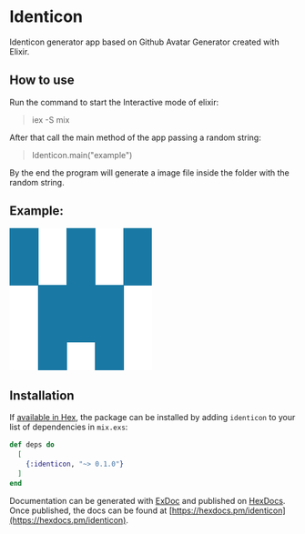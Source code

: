 # Identicon

Identicon generator app based on Github Avatar Generator created with Elixir.

## How to use

Run the command to start the Interactive mode of elixir: 

> iex -S mix

After that call the main method of the app passing a random string:
> Identicon.main("example")

By the end the program will generate a image file inside the folder with the random string.

## Example:

![Print](https://github.com/LeonardoPizzoquero/identicon-elixir-app/blob/main/example.png)

## Installation

If [available in Hex](https://hex.pm/docs/publish), the package can be installed
by adding `identicon` to your list of dependencies in `mix.exs`:

```elixir
def deps do
  [
    {:identicon, "~> 0.1.0"}
  ]
end
```

Documentation can be generated with [ExDoc](https://github.com/elixir-lang/ex_doc)
and published on [HexDocs](https://hexdocs.pm). Once published, the docs can
be found at [https://hexdocs.pm/identicon](https://hexdocs.pm/identicon).

